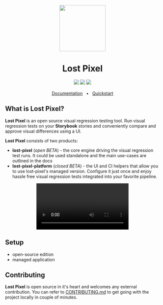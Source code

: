 <div align='center'><img width='150px' height='150px' src='https://user-images.githubusercontent.com/29632358/168112844-77e76a0d-b96f-4bc8-b753-cd39f4afd428.png'>
</div>
<div align="center">
  <h1>Lost Pixel</h1>
  <a href="https://www.npmjs.com/package/lost-pixel"><img src="https://img.shields.io/npm/v/lost-pixel?style=plastic" /></a>
  <a href="https://github.com/lost-pixel/lost-pixel/blob/main/docs/contributing.md"><img src="https://img.shields.io/badge/PRs-welcome-brightgreen.svg" /></a>
  <a href="https://github.com/lost-pixel/lost-pixel/blob/main/LICENSE"><img src="https://img.shields.io/github/license/lost-pixel/lost-pixel" /></a>
  <br />
  <br />
  <a href="https://docs.lost-pixel.com">Documentation</a>
  <span>&nbsp;&nbsp;•&nbsp;&nbsp;</span>
  <a href="https://docs.lost-pixel.com/quickstart">Quickstart</a>
</div>

## What is Lost Pixel?

**Lost Pixel** is an open source visual regression testing tool. Run visual regression tests on your **Storybook** stories and conveniently compare and approve visual differences using a UI.

**Lost Pixel** consists of two products:

- **lost-pixel** (*open BETA*) - the core engine driving the visual regression test runs. It could be used standalone and the main use-cases are outlined in the docs
- **lost-pixel-platform** (*closed BETA*) -  the UI and CI helpers that allow you to use lost-pixel's managed version. Configure it just once and enjoy hassle free visual regression tests integrated into your favorite pipeline.

<div align='center'><video src='https://user-images.githubusercontent.com/29632358/168114749-44a9244a-bcd8-42a6-b783-905c9f144f04.mp4' /></div>

## Setup

- open-source edition 
- managed application

## Contributing

**Lost Pixel** is open source in it's heart and welcomes any external contribution. You can refer to [CONTRIBUTING.md](https://github.com/lost-pixel/lost-pixel/blob/main/CONTRIBUTING.md) to get going with the project locally in couple of minutes.


